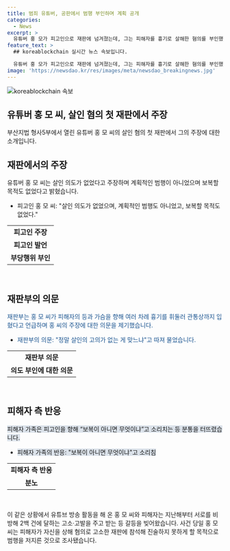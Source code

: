 ```yaml
---
title: 범죄 유튜버, 공판에서 범행 부인하며 계획 공개
categories:
  - News
excerpt: >
  유튜버 홍 모가 피고인으로 재판에 넘겨졌는데, 그는 피해자를 흉기로 살해한 혐의를 부인했다. 재판부는 홍 씨가 여러 차례 피해자를 향해 흉기를 휘둘러 관통상을 입혔다고 지적하며, 홍 씨는 죽이고자 하는 마음은 없었다고 주장했다. 하지만 피해자 가족은 보복이 아니면 무엇이냐며 분통을 터뜨렸다. 홍 씨와 피해자는 서로를 고소·고발하며 갈등을 빚고 있었으며, 사건 당일 범행을 저질렀을 목적이 피해자가 자신을 고소한 재판에 참석하지 못하게 하는 것이었다고 조사됐다.
feature_text: >
  ## koreablockchain 실시간 뉴스 속보입니다.

  유튜버 홍 모가 피고인으로 재판에 넘겨졌는데, 그는 피해자를 흉기로 살해한 혐의를 부인했다. 재판부는 홍 씨가 여러 차례 피해자를 향해 흉기를 휘둘러 관통상을 입혔다고 지적하며, 홍 씨는 죽이고자 하는 마음은 없었다고 주장했다. 하지만 피해자 가족은 보복이 아니면 무엇이냐며 분통을 터뜨렸다. 홍 씨와 피해자는 서로를 고소·고발하며 갈등을 빚고 있었으며, 사건 당일 범행을 저질렀을 목적이 피해자가 자신을 고소한 재판에 참석하지 못하게 하는 것이었다고 조사됐다.
image: 'https://newsdao.kr/res/images/meta/newsdao_breakingnews.jpg'
---
```


<p><img src="https://newsdao.kr/res/images/meta/newsdao_breakingnews.jpg" alt="koreablockchain 속보" /></p>

<h2 data-ke-size="size26">유튜버 홍 모 씨, 살인 혐의 첫 재판에서 주장</h2>

<p data-ke-size="size16">부산지법 형사5부에서 열린 유튜버 홍 모 씨의 살인 혐의 첫 재판에서 그의 주장에 대한 소개입니다.</p>

<h2 data-ke-size="size24">재판에서의 주장</h2>

<p data-ke-size="size16">유튜버 홍 모 씨는 살인 의도가 없었다고 주장하며 계획적인 범행이 아니었으며 보복할 목적도 없었다고 밝혔습니다.</p>

<ul>
<li>피고인 홍 모 씨: "살인 의도가 없었으며, 계획적인 범행도 아니었고, 보복할 목적도 없었다."</li>
</ul>

<table>
  <tr>
    <td style="text-align: center; height: 17px;"><b>피고인 주장</b></td>
  </tr>
  <tr>
    <td style="text-align: center; height: 17px;"><b>피고인 발언</b></td>
  </tr>
  <tr>
    <td style="text-align: center; height: 17px;"><b>부당행위 부인</b></td>
  </tr>
</table>

<p data-ke-size="size16">&nbsp;</p>

<h2 data-ke-size="size24">재판부의 의문</h2>

<p data-ke-size="size16"><span style="color: #1a5490;">재판부는 홍 모 씨가 피해자의 등과 가슴을 향해 여러 차례 흉기를 휘둘러 관통상까지 입혔다고 언급하며 홍 씨의 주장에 대한 의문을 제기했습니다.</span></p>

<ul>
<li><span style="color: #1a5490;">재판부의 의문: "정말 살인의 고의가 없는 게 맞느냐"고 따져 물었습니다.</span></li>
</ul>

<table>
  <tr>
    <td style="text-align: center; height: 17px;"><b>재판부 의문</b></td>
  </tr>
  <tr>
    <td style="text-align: center; height: 17px;"><b>의도 부인에 대한 의문</b></td>
  </tr>
</table>

<p data-ke-size="size16">&nbsp;</p>

<h2 data-ke-size="size24">피해자 측 반응</h2>

<p data-ke-size="size16"><span style="background-color: #21538527;">피해자 가족은 피고인을 향해 “보복이 아니면 무엇이냐”고 소리치는 등 분통을 터뜨렸습니다.</span></p>

<ul>
<li><span style="background-color: #21538527;">피해자 가족의 반응: "보복이 아니면 무엇이냐"고 소리침</span></li>
</ul>

<table>
  <tr>
    <td style="text-align: center; height: 17px;"><b>피해자 측 반응</b></td>
  </tr>
  <tr>
    <td style="text-align: center; height: 17px;"><b>분노</b></td>
  </tr>
</table>

<p data-ke-size="size16">&nbsp;</p>

<p>이 같은 상황에서 유튜브 방송 활동을 해 온 홍 모 씨와 피해자는 지난해부터 서로를 비방해 2백 건에 달하는 고소·고발을 주고 받는 등 갈등을 빚어왔습니다. 사건 당일 홍 모 씨는 피해자가 자신을 상해 혐의로 고소한 재판에 참석해 진술하지 못하게 할 목적으로 범행을 저지른 것으로 조사됐습니다.</p>

